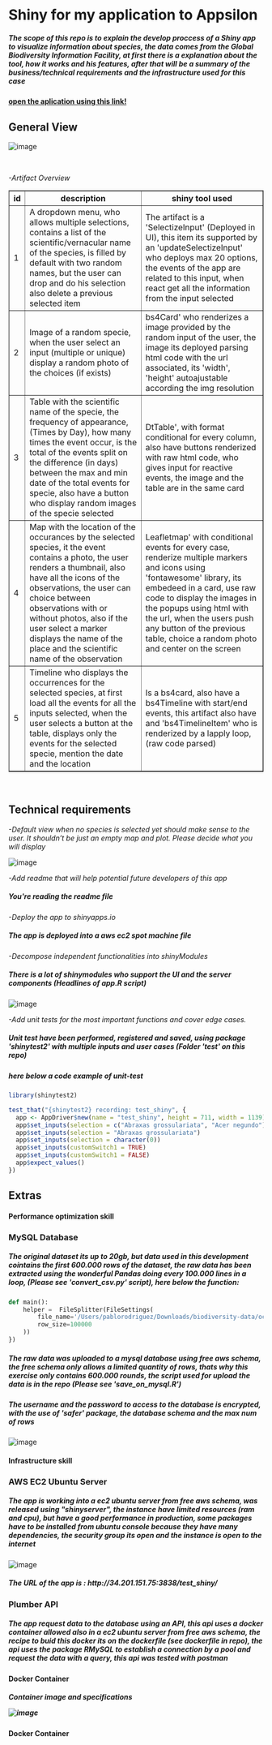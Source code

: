 <h1><b>Shiny for my application to Appsilon</b></h1>
<h5> The scope of this repo is to explain the develop proccess of a Shiny app to visualize information about species,  the data comes from the Global Biodiversity Information Facility, at first there is a explanation about the tool, how it works and his features, after that will be a summary of the business/technical requirements and the infrastructure used for this case</h5>




<a href="http://34.201.151.75:3838/test_shiny/"><h4>open the aplication using this link!</h4></a>




<h2>General View </h2>


![image](https://user-images.githubusercontent.com/113043356/189246425-fefdad0e-7002-4305-97bb-17e2bae1cfa2.png)

<br>

<p><em>-Artifact Overview</em></p>

<table border="1">
<thead>
<tr><th>id</th><th>description</th><th>shiny tool used</th></tr>
</thead>
<tbody>
<tr><td>1</td><td>A dropdown menu, who allows multiple selections, contains a list of the scientific/vernacular name of the species, is filled by default with two random names, but the user can drop and do his selection also delete a previous selected item</td><td>The artifact is a 'SelectizeInput' (Deployed in UI), this item its supported by an 'updateSelectizeInput' who deploys max 20 options, the events of the app are related to this input, when react get all the information from the input selected</td></tr>
<tr><td>2</td><td>Image of a random specie, when the user select an input (multiple or unique) display a random photo of the choices (if exists)</td><td>bs4Card' who renderizes a image provided by the random input of the user, the image its deployed parsing html code with the url associated, its 'width', 'height' autoajustable according the img resolution</td></tr>
<tr><td>3</td><td>Table with the scientific name of the specie, the frequency of appearance, (Times by Day), how many times the event occur, is the total of the events split on the difference (in days) between the max and min date of the total events for specie, also have a button who display random images of the specie selected </td><td>DtTable', with format conditional for every column, also have buttons renderized with raw html code, who gives input for reactive events, the image and the table are in the same card</td></tr>
<tr><td>4</td><td>Map with the location of the occurances by the selected species, it the event contains a photo, the user renders a thumbnail, also have all the icons of the observations, the user can choice between observations with or without photos, also if the user select a marker displays the name of the place and the scientific name of the observation</td><td>Leafletmap' with conditional events for every case, renderize multiple markers and icons using 'fontawesome' library, its embedeed in a card, use raw code to display the images in the popups using html with the url, when the users push any button of the previous table, choice a random photo and center on the screen</td></tr>
<tr><td>5</td><td>Timeline who displays the occurrences for the selected species, at first load all the events for all the inputs selected, when the user selects a button at the table, displays only the events for the selected specie, mention the date and the location</td><td>Is a bs4card, also have a bs4Timeline with start/end events, this artifact also have and 'bs4TimelineItem' who is renderized by a lapply loop, (raw code parsed)</td></tr>
</tbody>
</table>

<br>


<h2>Technical requirements </h2>

<p><em>-Default view when no species is selected yet should make sense to the user. It shouldn’t be just an empty map and plot. Please decide what you will display</em></p>


![image](https://user-images.githubusercontent.com/113043356/189256855-c4f63b49-9cf5-426e-925d-2463c8566e3d.png)


<p><em>-Add readme that will help potential future developers of this app</em></p>

<h5> You're reading the readme file</h5>

<p><em>-Deploy the app to shinyapps.io</em></p>

<h5> The app is deployed into a aws ec2 spot machine file</h5>

<p><em>-Decompose independent functionalities into shinyModules</em></p>
<h5> There is a lot of shinymodules who support the UI and the server components (Headlines of app.R script)</h5> 

![image](https://user-images.githubusercontent.com/113043356/189251990-3b0fd230-7514-4f12-a930-f456b166c17e.png)


<p><em>-Add unit tests for the most important functions and cover edge cases.</em></p>
<h5> Unit test have been performed, registered and saved, using package 'shinytest2' with multiple inputs and user cases (Folder 'test' on this repo)</h5> 
<h5> here below a code example of unit-test </h5>

```R
library(shinytest2)

test_that("{shinytest2} recording: test_shiny", {
  app <- AppDriver$new(name = "test_shiny", height = 711, width = 1139)
  app$set_inputs(selection = c("Abraxas grossulariata", "Acer negundo"))
  app$set_inputs(selection = "Abraxas grossulariata")
  app$set_inputs(selection = character(0))
  app$set_inputs(customSwitch1 = TRUE)
  app$set_inputs(customSwitch1 = FALSE)
  app$expect_values()
})
```

<h2><b>Extras</b></h2>



<h4>Performance optimization skill</h4>

<h3><b>MySQL Database</b></h3>

<h5> The original dataset its up to 20gb, but data used in this development cointains the first 600.000 rows of the dataset, the raw data has been extracted using the wonderful Pandas doing every 100.000 lines in a loop, (Please see 'convert_csv.py' script), here below the function: </h5> 


```Python
def main():
    helper =  FileSplitter(FileSettings(
        file_name='/Users/pablorodriguez/Downloads/biodiversity-data/occurence.csv',
        row_size=100000
    ))
})
```
<h5> The raw data was uploaded to a mysql database using free aws schema, the free schema only allows a limited quantity of rows, thats why this exercise only contains 600.000 rounds, the script used for upload the data is in the repo (Please see 'save_on_mysql.R') </h5> 

<h5> The username and the password to access to the database is encrypted, with the use of 'safer' package, the database schema and the max num of rows  </h5> 


![image](https://user-images.githubusercontent.com/113043356/189261506-24af0dee-be11-452d-acfa-a8c83161c1d2.png)





<h4>Infrastructure skill</h4>
<h3><b>AWS EC2 Ubuntu Server </b></h3>

<h5> The app is working into a  ec2 ubuntu server from free aws schema, was released using "shinyserver", the instance have limited resources (ram and cpu), but have a good performance in production, some packages have to be installed from ubuntu console because they have many dependencies, the security group its open and the instance is open to the internet</h5> 

![image](https://user-images.githubusercontent.com/113043356/189264002-dc97fe03-7978-4085-91f4-c5ffaa30b1a8.png)

<h5> The URL of the app is : http://34.201.151.75:3838/test_shiny/ </h5> 

<h3><b> Plumber API </b></h3>

<h5> The app request data to the database using an API, this api uses a docker container allowed also in a ec2 ubuntu server from free aws schema, the recipe to buid this docker its on the dockerfile (see dockerfile in repo), the api uses the package RMySQL to establish a connection by a pool and request the data with a query, this api was tested with postman </h5> 

<h4><b> Docker Container </b></h4>
<h5> Container image and specifications</5>

![image](https://user-images.githubusercontent.com/113043356/189266529-0d474f19-4784-4509-aecd-13e1e56f111f.png)





<h4><b> Docker Container </b></h4>




